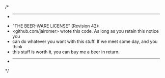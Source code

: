 /*
 * ----------------------------------------------------------------------------
 * "THE BEER-WARE LICENSE" (Revision 42):
 * <github.com/jairomer> wrote this code. As long as you retain this notice you
 * can do whatever you want with this stuff. If we meet some day, and you think
 * this stuff is worth it, you can buy me a beer in return. 
 * ----------------------------------------------------------------------------
 */

